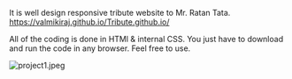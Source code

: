 It is well design responsive tribute website to Mr. Ratan Tata.
https://valmikiraj.github.io/Tribute.github.io/

All of the coding is done in HTMl & internal CSS.
You just have to  download and run the code in any browser.
Feel free to use.

![project1.jpeg](https://user-images.githubusercontent.com/83907328/119170523-f988bb80-ba80-11eb-99ab-a4aafe8a0390.jpeg)
